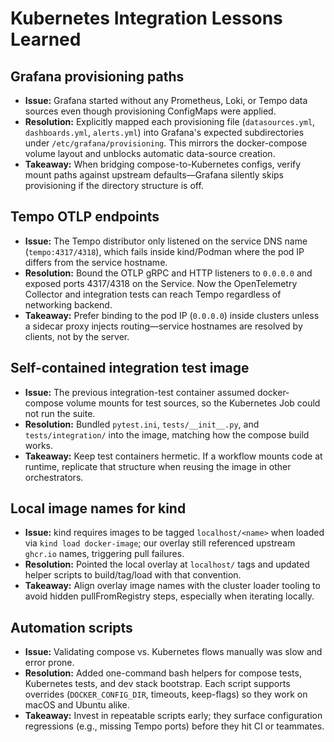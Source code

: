 # Kubernetes Integration Lessons Learned

## Grafana provisioning paths
- **Issue:** Grafana started without any Prometheus, Loki, or Tempo data sources even though provisioning ConfigMaps were applied.
- **Resolution:** Explicitly mapped each provisioning file (`datasources.yml`, `dashboards.yml`, `alerts.yml`) into Grafana's expected subdirectories under `/etc/grafana/provisioning`. This mirrors the docker-compose volume layout and unblocks automatic data-source creation.
- **Takeaway:** When bridging compose-to-Kubernetes configs, verify mount paths against upstream defaults—Grafana silently skips provisioning if the directory structure is off.

## Tempo OTLP endpoints
- **Issue:** The Tempo distributor only listened on the service DNS name (`tempo:4317/4318`), which fails inside kind/Podman where the pod IP differs from the service hostname.
- **Resolution:** Bound the OTLP gRPC and HTTP listeners to `0.0.0.0` and exposed ports 4317/4318 on the Service. Now the OpenTelemetry Collector and integration tests can reach Tempo regardless of networking backend.
- **Takeaway:** Prefer binding to the pod IP (`0.0.0.0`) inside clusters unless a sidecar proxy injects routing—service hostnames are resolved by clients, not by the server.

## Self-contained integration test image
- **Issue:** The previous integration-test container assumed docker-compose volume mounts for test sources, so the Kubernetes Job could not run the suite.
- **Resolution:** Bundled `pytest.ini`, `tests/__init__.py`, and `tests/integration/` into the image, matching how the compose build works.
- **Takeaway:** Keep test containers hermetic. If a workflow mounts code at runtime, replicate that structure when reusing the image in other orchestrators.

## Local image names for kind
- **Issue:** kind requires images to be tagged `localhost/<name>` when loaded via `kind load docker-image`; our overlay still referenced upstream `ghcr.io` names, triggering pull failures.
- **Resolution:** Pointed the local overlay at `localhost/` tags and updated helper scripts to build/tag/load with that convention.
- **Takeaway:** Align overlay image names with the cluster loader tooling to avoid hidden pullFromRegistry steps, especially when iterating locally.

## Automation scripts
- **Issue:** Validating compose vs. Kubernetes flows manually was slow and error prone.
- **Resolution:** Added one-command bash helpers for compose tests, Kubernetes tests, and dev stack bootstrap. Each script supports overrides (`DOCKER_CONFIG_DIR`, timeouts, keep-flags) so they work on macOS and Ubuntu alike.
- **Takeaway:** Invest in repeatable scripts early; they surface configuration regressions (e.g., missing Tempo ports) before they hit CI or teammates.
